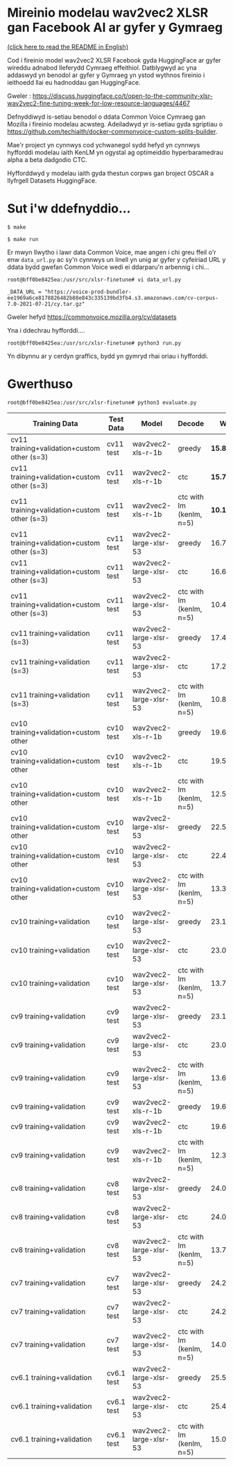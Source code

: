 # Mireinio modelau wav2vec2 XLSR gan Facebook AI ar gyfer y Gymraeg

[(click here to read the README in English)](README_en.md)

Cod i fireinio model wav2vec2 XLSR Facebook gyda HuggingFace ar gyfer wireddu 
adnabod lleferydd Cymraeg effeithiol. Datblygwyd ac yna addaswyd yn benodol ar gyfer
y Gymraeg yn ystod wythnos fireinio i ieithoedd llai eu hadnoddau gan HuggingFace. 

Gweler : https://discuss.huggingface.co/t/open-to-the-community-xlsr-wav2vec2-fine-tuning-week-for-low-resource-languages/4467

Defnyddiwyd is-setiau benodol o ddata Common Voice Cymraeg gan Mozilla i fireinio modelau acwsteg. Adeiladwyd yr is-setiau gyda sgriptiau o https://github.com/techiaith/docker-commonvoice-custom-splits-builder. 

Mae'r project yn cynnwys cod ychwanegol sydd hefyd yn cynnwys hyfforddi modelau iaith
KenLM yn ogystal ag optimeiddio hyperbaramedrau alpha a beta dadgodio CTC. 

Hyfforddwyd y modelau iaith gyda thestun corpws gan broject OSCAR a llyfrgell Datasets 
HuggingFace. 

# Sut i'w ddefnyddio...  

`$ make`

`$ make run `

Er mwyn llwytho i lawr data Common Voice, mae angen i chi greu ffeil o'r enw `data_url.py` ac sy'n cynnwys un linell yn unig ar gyfer
y cyfeiriad URL y ddata bydd gwefan Common Voice wedi ei ddarparu'n arbennig i chi... 

`root@bff0be8425ea:/usr/src/xlsr-finetune# vi data_url.py`

`_DATA_URL = "https://voice-prod-bundler-ee1969a6ce8178826482b88e843c335139bd3fb4.s3.amazonaws.com/cv-corpus-7.0-2021-07-21/cy.tar.gz"`

Gweler hefyd https://commonvoice.mozilla.org/cy/datasets

Yna i ddechrau hyfforddi....

`root@bff0be8425ea:/usr/src/xlsr-finetune# python3 run.py`

Yn dibynnu ar y cerdyn graffics, bydd yn gymryd rhai oriau i hyfforddi. 



# Gwerthuso 

`root@bff0be8425ea:/usr/src/xlsr-finetune# python3 evaluate.py`

|Training Data | Test Data | Model | Decode | WER | CER |
|---|---|---|---|---|---|
|cv11 training+validation+custom other (s=3) | cv11 test | wav2vec2-xls-r-1b | greedy | **15.82%** | **4.53%**|
|cv11 training+validation+custom other (s=3) | cv11 test | wav2vec2-xls-r-1b | ctc | **15.72%** | **4.50%**|
|cv11 training+validation+custom other (s=3) | cv11 test | wav2vec2-xls-r-1b | ctc with lm (kenlm, n=5) | **10.17%** | **3.42%**|
|cv11 training+validation+custom other (s=3) | cv11 test | wav2vec2-large-xlsr-53 | greedy | 16.73% | 4.63% |
|cv11 training+validation+custom other (s=3) | cv11 test | wav2vec2-large-xlsr-53 | ctc | 16.62% | 4.61% |
|cv11 training+validation+custom other (s=3) | cv11 test | wav2vec2-large-xlsr-53 | ctc with lm (kenlm, n=5) | 10.45% | 3.42% |
|cv11 training+validation (s=3) | cv11 test | wav2vec2-large-xlsr-53 | greedy | 17.42% | 4.83% |
|cv11 training+validation (s=3) | cv11 test | wav2vec2-large-xlsr-53 | ctc | 17.29% | 4.80% |
|cv11 training+validation (s=3) | cv11 test | wav2vec2-large-xlsr-53 | ctc with lm (kenlm, n=5) | 10.82% | 3.58% |
|cv10 training+validation+custom other | cv10 test | wav2vec2-xls-r-1b | greedy | 19.67% | 5.24%|
|cv10 training+validation+custom other | cv10 test | wav2vec2-xls-r-1b | ctc | 19.50% | 5.43%|
|cv10 training+validation+custom other | cv10 test | wav2vec2-xls-r-1b | ctc with lm (kenlm, n=5) | 12.50% | 4.36%|
|cv10 training+validation+custom other | cv10 test | wav2vec2-large-xlsr-53 | greedy | 22.52% | 6.23%|
|cv10 training+validation+custom other | cv10 test | wav2vec2-large-xlsr-53 | ctc | 22.44% | 6.22%|
|cv10 training+validation+custom other | cv10 test | wav2vec2-large-xlsr-53 | ctc with lm (kenlm, n=5) | 13.38% | 4.52%|
|cv10 training+validation | cv10 test | wav2vec2-large-xlsr-53 | greedy | 23.17% | 6.45%|
|cv10 training+validation | cv10 test |wav2vec2-large-xlsr-53 | ctc | 23.06% | 6.40%|
|cv10 training+validation | cv10 test | wav2vec2-large-xlsr-53 | ctc with lm (kenlm, n=5) | 13.74% | 4.69%|
|cv9 training+validation | cv9 test | wav2vec2-large-xlsr-53 | greedy | 23.15% | 6.48%|
|cv9 training+validation | cv9 test | wav2vec2-large-xlsr-53 | ctc | 23.08% | 6.46%|
|cv9 training+validation | cv9 test | wav2vec2-large-xlsr-53 | ctc with lm (kenlm, n=5) | 13.69% | 4.71%|
|cv9 training+validation | cv9 test | wav2vec2-xls-r-1b | greedy | 19.68% | 5.5%|
|cv9 training+validation | cv9 test | wav2vec2-xls-r-1b | ctc | 19.6% | 5.47%|
|cv9 training+validation | cv9 test | wav2vec2-xls-r-1b | ctc with lm (kenlm, n=5) | 12.38% | 4.07%|
|cv8 training+validation | cv8 test | wav2vec2-large-xlsr-53 | greedy | 24.03%% | 6.74%|
|cv8 training+validation | cv8 test | wav2vec2-large-xlsr-53 | ctc | 24.01% | 6.71%|
|cv8 training+validation | cv8 test | wav2vec2-large-xlsr-53 | ctc with lm (kenlm, n=5) | 13.79% | 4.77%|
|cv7 training+validation | cv7 test | wav2vec2-large-xlsr-53 | greedy | 24.28%% ||
|cv7 training+validation | cv7 test | wav2vec2-large-xlsr-53 | ctc | 24.27% ||
|cv7 training+validation | cv7 test | wav2vec2-large-xlsr-53 | ctc with lm (kenlm, n=5) | 14.05% ||
|cv6.1 training+validation | cv6.1 test | wav2vec2-large-xlsr-53 | greedy | 25.59% ||
|cv6.1 training+validation | cv6.1 test | wav2vec2-large-xlsr-53 | ctc | 25.47% ||
|cv6.1 training+validation | cv6.1 test |wav2vec2-large-xlsr-53 | ctc with lm (kenlm, n=5) | 15.07% ||
